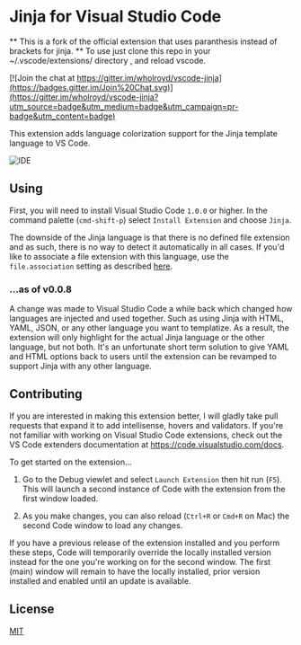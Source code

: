 # Jinja for Visual Studio Code

** This is a fork of the official extension that uses paranthesis instead of brackets for jinja. **
To use just clone this repo in your ~/.vscode/extensions/ directory , and reload vscode.

[![Join the chat at https://gitter.im/wholroyd/vscode-jinja](https://badges.gitter.im/Join%20Chat.svg)](https://gitter.im/wholroyd/vscode-jinja?utm_source=badge&utm_medium=badge&utm_campaign=pr-badge&utm_content=badge)

This extension adds language colorization support for the Jinja template language to VS Code.

![IDE](https://raw.githubusercontent.com/wholroyd/vscode-jinja/master/example.png)

## Using

First, you will need to install Visual Studio Code `1.0.0` or higher. In the command palette (`cmd-shift-p`) select `Install Extension` and choose `Jinja`.

The downside of the Jinja language is that there is no defined file extension and as such, there is no way to detect it automatically in all cases. If you'd like to associate a file extension with this language, use the `file.association` setting as described [here](https://code.visualstudio.com/docs/languages/overview#_adding-a-file-extension-to-a-language).

### ...as of v0.0.8

A change was made to Visual Studio Code a while back which changed how languages are injected and used together. Such as using Jinja with HTML, YAML, JSON, or any other language you want to templatize. As a result, the extension will only highlight for the actual Jinja language or the other language, but not both. It's an unfortunate short term solution to give YAML and HTML options back to users until the extension can be revamped to support Jinja with any other language. 

## Contributing

If you are interested in making this extension better, I will gladly take pull requests that expand it to add intellisense, hovers and validators. If you're not familiar with working on Visual Studio Code extensions, check out the VS Code extenders documentation at
https://code.visualstudio.com/docs.

To get started on the extension...

1. Go to the Debug viewlet and select `Launch Extension` then hit run (`F5`). This will launch a second instance of Code with the extension from the first window loaded.

2. As you make changes, you can also reload (`Ctrl+R` or `Cmd+R` on Mac) the second Code window to load any changes.

If you have a previous release of the extension installed and you perform these steps, Code will temporarily override the locally installed version instead for the one you're working on for the second window. The first (main) window will remain to have the locally installed, prior version installed and enabled until an update is available.

## License
[MIT](LICENSE)
